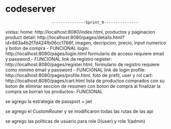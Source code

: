 # codeserver

                        ---------------Sprint_9---------------

vistas:
   home: http://localhost:8080/index.html,
        productos y paginacion
   product detail: http://localhost:8080/pages/details.html?id=663a4b2f7d424fb06cc1766f,
        imagen, decripcion, precio, input numerico y boton de compra - FUNCIONAL
    login: http://localhost:8080/pages/login.html
        formulario de acceso requiere email y password - FUNCIONAL
        link de registro
    register: http://localhost:8080/pages/register.html,
        formulario de registro requiere como minimo email y password - FUNCIONAL
        link de login
    profile: http://localhost:8080/pages/profile.html,
        foto de prefil, user y rol
    cart: http://localhost:8080/pages/cart.html
        lista de productos comprados con su boton de eliminar
        seccion de resumen con boton de compra
        al finalizar la compra se borran los productos- FUNCIONAL
    
se agrego la estrategia de passport + jwt

se agrego el CustomRouter y se modificaron todas las rutas de las api
                    
se agrego las politicas de usuario para role 0(user) y role 1(admin)

    
